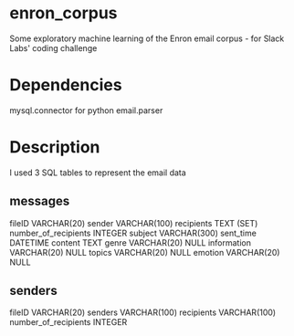# enron_corpus
Some exploratory machine learning of the Enron email corpus - for Slack Labs' coding challenge

# Dependencies
mysql.connector for python
email.parser

# Description

I used 3 SQL tables to represent the email data

## messages
fileID         VARCHAR(20)
sender         VARCHAR(100)
recipients     TEXT (SET)
number_of_recipients INTEGER
subject        VARCHAR(300)
sent_time      DATETIME
content        TEXT
genre          VARCHAR(20) NULL
information    VARCHAR(20) NULL
topics         VARCHAR(20) NULL
emotion        VARCHAR(20) NULL

## senders
fileID         VARCHAR(20)
senders        VARCHAR(100)
recipients     VARCHAR(100)
number_of_recipients INTEGER
